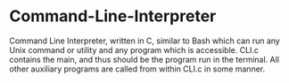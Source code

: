 # Command-Line-Interpreter
Command Line Interpreter, written in C, similar to Bash which can run any Unix command or utility and any program which is accessible.
CLI.c contains the main, and thus should be the program run in the terminal. All other auxiliary programs are called from within CLI.c in some manner.
